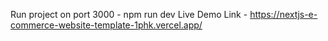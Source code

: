 Run project on port 3000 - npm run dev
Live Demo Link - https://nextjs-e-commerce-website-template-1phk.vercel.app/
